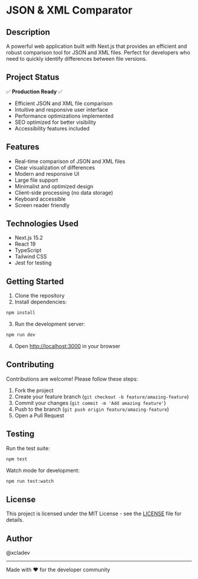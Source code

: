 # JSON & XML Comparator

## Description

A powerful web application built with Next.js that provides an efficient and robust comparison tool for JSON and XML files. Perfect for developers who need to quickly identify differences between file versions.

## Project Status

✅ **Production Ready** ✅

- Efficient JSON and XML file comparison
- Intuitive and responsive user interface
- Performance optimizations implemented
- SEO optimized for better visibility
- Accessibility features included

## Features

- Real-time comparison of JSON and XML files
- Clear visualization of differences
- Modern and responsive UI
- Large file support
- Minimalist and optimized design
- Client-side processing (no data storage)
- Keyboard accessible
- Screen reader friendly

## Technologies Used

- Next.js 15.2
- React 19
- TypeScript
- Tailwind CSS
- Jest for testing

## Getting Started

1. Clone the repository
2. Install dependencies:

```bash
npm install
```

3. Run the development server:

```bash
npm run dev
```

4. Open [http://localhost:3000](http://localhost:3000) in your browser

## Contributing

Contributions are welcome! Please follow these steps:

1. Fork the project
2. Create your feature branch (`git checkout -b feature/amazing-feature`)
3. Commit your changes (`git commit -m 'Add amazing feature'`)
4. Push to the branch (`git push origin feature/amazing-feature`)
5. Open a Pull Request

## Testing

Run the test suite:

```bash
npm test
```

Watch mode for development:

```bash
npm run test:watch
```

## License

This project is licensed under the MIT License - see the [LICENSE](LICENSE) file for details.

## Author

@xcladev

---

Made with ❤️ for the developer community
